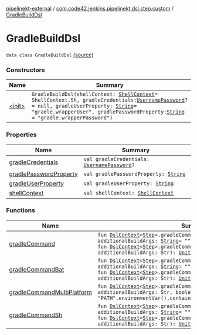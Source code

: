 [pipelinekt-external](../../index.md) / [com.code42.jenkins.pipelinekt.dsl.step.custom](../index.md) / [GradleBuildDsl](./index.md)

# GradleBuildDsl

`data class GradleBuildDsl` [(source)](https://github.com/code42/pipelinekt/tree/master/dsl/src/main/kotlin/com/code42/jenkins/pipelinekt/dsl/step/custom/GradleBuildDsl.kt#L24)

### Constructors

| Name | Summary |
|---|---|
| [&lt;init&gt;](-init-.md) | `GradleBuildDsl(shellContext: `[`ShellContext`](../-shell-context/index.md)` = ShellContext.Sh, gradleCredentials: `[`UsernamePassword`](../../com.code42.jenkins.pipelinekt.core.credentials/-username-password/index.md)`? = null, gradleUserProperty: `[`String`](https://kotlinlang.org/api/latest/jvm/stdlib/kotlin/-string/index.html)` = "gradle.wrapperUser", gradlePasswordProperty: `[`String`](https://kotlinlang.org/api/latest/jvm/stdlib/kotlin/-string/index.html)` = "gradle.wrapperPassword")` |

### Properties

| Name | Summary |
|---|---|
| [gradleCredentials](gradle-credentials.md) | `val gradleCredentials: `[`UsernamePassword`](../../com.code42.jenkins.pipelinekt.core.credentials/-username-password/index.md)`?` |
| [gradlePasswordProperty](gradle-password-property.md) | `val gradlePasswordProperty: `[`String`](https://kotlinlang.org/api/latest/jvm/stdlib/kotlin/-string/index.html) |
| [gradleUserProperty](gradle-user-property.md) | `val gradleUserProperty: `[`String`](https://kotlinlang.org/api/latest/jvm/stdlib/kotlin/-string/index.html) |
| [shellContext](shell-context.md) | `val shellContext: `[`ShellContext`](../-shell-context/index.md) |

### Functions

| Name | Summary |
|---|---|
| [gradleCommand](gradle-command.md) | `fun `[`DslContext`](../../com.code42.jenkins.pipelinekt.dsl/-dsl-context/index.md)`<`[`Step`](../../com.code42.jenkins.pipelinekt.core.step/-step/index.md)`>.gradleCommand(command: `[`String`](https://kotlinlang.org/api/latest/jvm/stdlib/kotlin/-string/index.html)`, additionalBuildArgs: `[`String`](https://kotlinlang.org/api/latest/jvm/stdlib/kotlin/-string/index.html)` = ""): `[`Unit`](https://kotlinlang.org/api/latest/jvm/stdlib/kotlin/-unit/index.html)<br>`fun `[`DslContext`](../../com.code42.jenkins.pipelinekt.dsl/-dsl-context/index.md)`<`[`Step`](../../com.code42.jenkins.pipelinekt.core.step/-step/index.md)`>.gradleCommand(command: `[`String`](https://kotlinlang.org/api/latest/jvm/stdlib/kotlin/-string/index.html)`, additionalBuildArgs: Str): `[`Unit`](https://kotlinlang.org/api/latest/jvm/stdlib/kotlin/-unit/index.html) |
| [gradleCommandBat](gradle-command-bat.md) | `fun `[`DslContext`](../../com.code42.jenkins.pipelinekt.dsl/-dsl-context/index.md)`<`[`Step`](../../com.code42.jenkins.pipelinekt.core.step/-step/index.md)`>.gradleCommandBat(command: `[`String`](https://kotlinlang.org/api/latest/jvm/stdlib/kotlin/-string/index.html)`, additionalBuildArgs: `[`String`](https://kotlinlang.org/api/latest/jvm/stdlib/kotlin/-string/index.html)` = ""): `[`Unit`](https://kotlinlang.org/api/latest/jvm/stdlib/kotlin/-unit/index.html)<br>`fun `[`DslContext`](../../com.code42.jenkins.pipelinekt.dsl/-dsl-context/index.md)`<`[`Step`](../../com.code42.jenkins.pipelinekt.core.step/-step/index.md)`>.gradleCommandBat(command: `[`String`](https://kotlinlang.org/api/latest/jvm/stdlib/kotlin/-string/index.html)`, additionalBuildArgs: Str): `[`Unit`](https://kotlinlang.org/api/latest/jvm/stdlib/kotlin/-unit/index.html) |
| [gradleCommandMultiPlatform](gradle-command-multi-platform.md) | `fun `[`DslContext`](../../com.code42.jenkins.pipelinekt.dsl/-dsl-context/index.md)`<`[`Step`](../../com.code42.jenkins.pipelinekt.core.step/-step/index.md)`>.gradleCommandMultiPlatform(command: `[`String`](https://kotlinlang.org/api/latest/jvm/stdlib/kotlin/-string/index.html)`, additionalBuildArgs: Str, booleanStatement: `[`BooleanStatement`](../../com.code42.jenkins.pipelinekt.core.conditional/-boolean-statement/index.md)` = "PATH".environmentVar().containsSubstring("C:".strSingle())): `[`Unit`](https://kotlinlang.org/api/latest/jvm/stdlib/kotlin/-unit/index.html) |
| [gradleCommandSh](gradle-command-sh.md) | `fun `[`DslContext`](../../com.code42.jenkins.pipelinekt.dsl/-dsl-context/index.md)`<`[`Step`](../../com.code42.jenkins.pipelinekt.core.step/-step/index.md)`>.gradleCommandSh(command: `[`String`](https://kotlinlang.org/api/latest/jvm/stdlib/kotlin/-string/index.html)`, additionalBuildArgs: `[`String`](https://kotlinlang.org/api/latest/jvm/stdlib/kotlin/-string/index.html)` = ""): `[`Unit`](https://kotlinlang.org/api/latest/jvm/stdlib/kotlin/-unit/index.html)<br>`fun `[`DslContext`](../../com.code42.jenkins.pipelinekt.dsl/-dsl-context/index.md)`<`[`Step`](../../com.code42.jenkins.pipelinekt.core.step/-step/index.md)`>.gradleCommandSh(command: `[`String`](https://kotlinlang.org/api/latest/jvm/stdlib/kotlin/-string/index.html)`, additionalBuildArgs: Str): `[`Unit`](https://kotlinlang.org/api/latest/jvm/stdlib/kotlin/-unit/index.html) |
